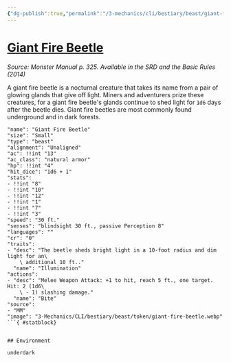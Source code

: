 ```yaml
---
{"dg-publish":true,"permalink":"/3-mechanics/cli/bestiary/beast/giant-fire-beetle/","tags":["ttrpg-cli/compendium/src/5e/mm","ttrpg-cli/monster/cr/0","ttrpg-cli/monster/environment/underdark","ttrpg-cli/monster/size/small","ttrpg-cli/monster/type/beast"]}
---
```


# [Giant Fire Beetle](3-Mechanics\CLI\bestiary\beast/giant-fire-beetle.md)
*Source: Monster Manual p. 325. Available in the <span title='Systems Reference Document (5.1)'>SRD</span> and the Basic Rules (2014)*  

A giant fire beetle is a nocturnal creature that takes its name from a pair of glowing glands that give off light. Miners and adventurers prize these creatures, for a giant fire beetle's glands continue to shed light for `1d6` days after the beetle dies. Giant fire beetles are most commonly found underground and in dark forests.

```statblock
"name": "Giant Fire Beetle"
"size": "Small"
"type": "beast"
"alignment": "Unaligned"
"ac": !!int "13"
"ac_class": "natural armor"
"hp": !!int "4"
"hit_dice": "1d6 + 1"
"stats":
- !!int "8"
- !!int "10"
- !!int "12"
- !!int "1"
- !!int "7"
- !!int "3"
"speed": "30 ft."
"senses": "blindsight 30 ft., passive Perception 8"
"languages": ""
"cr": "0"
"traits":
- "desc": "The beetle sheds bright light in a 10-foot radius and dim light for an\
    \ additional 10 ft.."
  "name": "Illumination"
"actions":
- "desc": "Melee Weapon Attack: +1 to hit, reach 5 ft., one target. Hit: 2 (1d6\
    \ - 1) slashing damage."
  "name": "Bite"
"source":
- "MM"
"image": "3-Mechanics/CLI/bestiary/beast/token/giant-fire-beetle.webp"
```{ #statblock}


## Environment

underdark